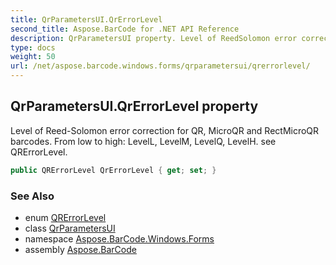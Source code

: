 ```yaml
---
title: QrParametersUI.QrErrorLevel
second_title: Aspose.BarCode for .NET API Reference
description: QrParametersUI property. Level of ReedSolomon error correction for QR MicroQR and RectMicroQR barcodes. From low to high LevelL LevelM LevelQ LevelH. see QRErrorLevel
type: docs
weight: 50
url: /net/aspose.barcode.windows.forms/qrparametersui/qrerrorlevel/
---
```

## QrParametersUI.QrErrorLevel property

Level of Reed-Solomon error correction for QR, MicroQR and RectMicroQR barcodes. From low to high: LevelL, LevelM, LevelQ, LevelH. see QRErrorLevel.

```csharp
public QRErrorLevel QrErrorLevel { get; set; }
```

### See Also

* enum [QRErrorLevel](../../../aspose.barcode.generation/qrerrorlevel/)
* class [QrParametersUI](../)
* namespace [Aspose.BarCode.Windows.Forms](../../../aspose.barcode.windows.forms/)
* assembly [Aspose.BarCode](../../../)



